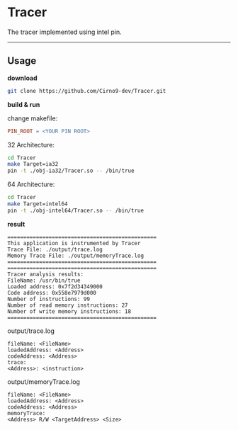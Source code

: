 # Tracer

The tracer implemented using intel pin.

---

## Usage

**download**

```bash
git clone https://github.com/Cirno9-dev/Tracer.git
```

**build & run**

change makefile:

```makefile
PIN_ROOT = <YOUR PIN ROOT>
```

32 Architecture:

```bash
cd Tracer
make Target=ia32
pin -t ./obj-ia32/Tracer.so -- /bin/true
```

64 Architecture:

```bash
cd Tracer
make Target=intel64
pin -t ./obj-intel64/Tracer.so -- /bin/true
```

**result**

```
===============================================
This application is instrumented by Tracer
Trace File: ./output/trace.log
Memory Trace File: ./output/memoryTrace.log
===============================================
===============================================
Tracer analysis results: 
FileName: /usr/bin/true
Loaded address: 0x7f2d34349000
Code address: 0x558e7979d000
Number of instructions: 99
Number of read memory instructions: 27
Number of write memory instructions: 18
===============================================

```

output/trace.log

```
fileName: <FileName>
loadedAddress: <Address>
codeAddress: <Address>
trace: 
<Address>: <instruction>
```

output/memoryTrace.log

```
fileName: <FileName>
loadedAddress: <Address>
codeAddress: <Address>
memoryTrace: 
<Address> R/W <TargetAddress> <Size>
```
